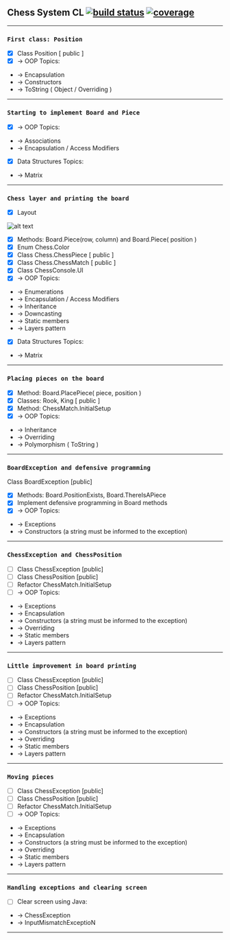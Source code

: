## Chess System CL    [![build status](https://secure.travis-ci.org/FND/markdown-checklist.png)]() [![coverage](https://coveralls.io/repos/FND/markdown-checklist/badge.png)]()
------

### `First class: Position`
* [x] Class Position [ public ]
* [x] -> OOP Topics:
*  -> Encapsulation
*  -> Constructors
*  -> ToString ( Object / Overriding )
----

### `Starting to implement Board and Piece`
* [x] -> OOP Topics:
*  -> Associations
*  -> Encapsulation / Access Modifiers
* [x]  Data Structures Topics:
* -> Matrix
----

### `Chess layer and printing the board`
* [x] Layout

![alt text](https://i.ibb.co/4gv0Y0P/layout-chess.png "Layout")
* [x]  Methods: Board.Piece(row, column) and Board.Piece( position )
* [x]  Enum Chess.Color
* [x]  Class Chess.ChessPiece [ public ]
* [x]  Class Chess.ChessMatch [ public ]
* [x]  Class ChessConsole.UI
* [x] -> OOP Topics:
* -> Enumerations
* -> Encapsulation / Access Modifiers
* ->  Inheritance
* -> Downcasting
* -> Static members
* -> Layers pattern
* [x]  Data Structures Topics:
* -> Matrix
----

### `Placing pieces on the board`

* [x] Method: Board.PlacePiece( piece, position )
* [x] Classes: Rook, King [ public ] 
* [x] Method: ChessMatch.InitialSetup
* [x] -> OOP Topics:
* -> Inheritance
* -> Overriding
* -> Polymorphism ( ToString )
----

### `BoardException and defensive programming`
Class BoardException [public]
* [x]  Methods: Board.PositionExists, Board.ThereIsAPiece
* [x]  Implement defensive programming in Board methods
* [x] ->  OOP Topics:
* -> Exceptions
* -> Constructors (a string must be informed to the exception)
----

### `ChessException and ChessPosition`
* [ ] Class ChessException [public]
* [ ] Class ChessPosition [public]
* [ ] Refactor ChessMatch.InitialSetup
* [ ] -> OOP Topics:
* -> Exceptions
* -> Encapsulation
* -> Constructors (a string must be informed to the exception)
* -> Overriding
* -> Static members
* -> Layers pattern
----

### `Little improvement in board printing`
* [ ] Class ChessException [public]
* [ ] Class ChessPosition [public]
* [ ] Refactor ChessMatch.InitialSetup
* [ ] -> OOP Topics:
* -> Exceptions
* -> Encapsulation
* -> Constructors (a string must be informed to the exception)
* -> Overriding
* -> Static members
* -> Layers pattern
----

### `Moving pieces`
* [ ] Class ChessException [public]
* [ ] Class ChessPosition [public]
* [ ] Refactor ChessMatch.InitialSetup
* [ ] -> OOP Topics:
* -> Exceptions
* -> Encapsulation
* -> Constructors (a string must be informed to the exception)
* -> Overriding
* -> Static members
* -> Layers pattern
----

### `Handling exceptions and clearing screen`
* [ ] Clear screen using Java:
* -> ChessException
* -> InputMismatchExceptioN
----
